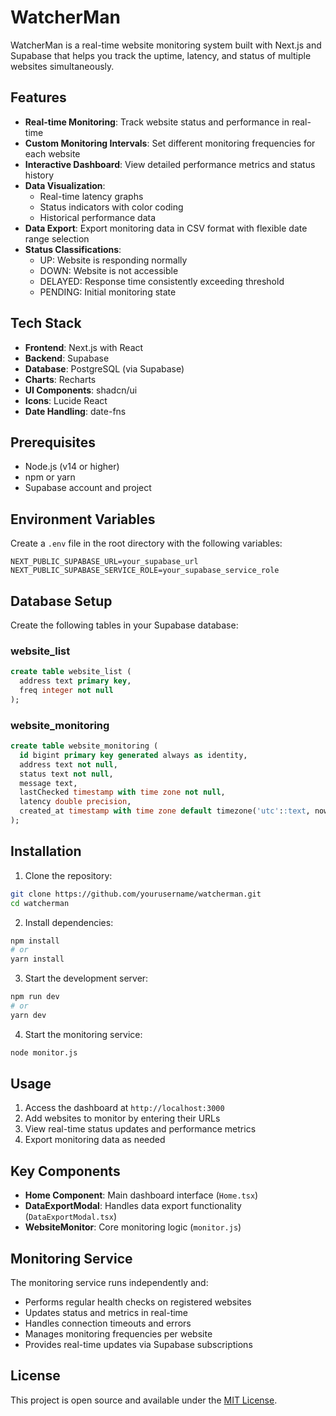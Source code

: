 # WatcherMan

WatcherMan is a real-time website monitoring system built with Next.js and Supabase that helps you track the uptime, latency, and status of multiple websites simultaneously.

## Features

- **Real-time Monitoring**: Track website status and performance in real-time
- **Custom Monitoring Intervals**: Set different monitoring frequencies for each website
- **Interactive Dashboard**: View detailed performance metrics and status history
- **Data Visualization**: 
  - Real-time latency graphs
  - Status indicators with color coding
  - Historical performance data
- **Data Export**: Export monitoring data in CSV format with flexible date range selection
- **Status Classifications**:
  - UP: Website is responding normally
  - DOWN: Website is not accessible
  - DELAYED: Response time consistently exceeding threshold
  - PENDING: Initial monitoring state

## Tech Stack

- **Frontend**: Next.js with React
- **Backend**: Supabase
- **Database**: PostgreSQL (via Supabase)
- **Charts**: Recharts
- **UI Components**: shadcn/ui
- **Icons**: Lucide React
- **Date Handling**: date-fns

## Prerequisites

- Node.js (v14 or higher)
- npm or yarn
- Supabase account and project

## Environment Variables

Create a `.env` file in the root directory with the following variables:

```
NEXT_PUBLIC_SUPABASE_URL=your_supabase_url
NEXT_PUBLIC_SUPABASE_SERVICE_ROLE=your_supabase_service_role
```

## Database Setup

Create the following tables in your Supabase database:

### website_list
```sql
create table website_list (
  address text primary key,
  freq integer not null
);
```

### website_monitoring
```sql
create table website_monitoring (
  id bigint primary key generated always as identity,
  address text not null,
  status text not null,
  message text,
  lastChecked timestamp with time zone not null,
  latency double precision,
  created_at timestamp with time zone default timezone('utc'::text, now())
);
```

## Installation

1. Clone the repository:
```bash
git clone https://github.com/yourusername/watcherman.git
cd watcherman
```

2. Install dependencies:
```bash
npm install
# or
yarn install
```

3. Start the development server:
```bash
npm run dev
# or
yarn dev
```

4. Start the monitoring service:
```bash
node monitor.js
```

## Usage

1. Access the dashboard at `http://localhost:3000`
2. Add websites to monitor by entering their URLs
3. View real-time status updates and performance metrics
4. Export monitoring data as needed

## Key Components

- **Home Component**: Main dashboard interface (`Home.tsx`)
- **DataExportModal**: Handles data export functionality (`DataExportModal.tsx`)
- **WebsiteMonitor**: Core monitoring logic (`monitor.js`)

## Monitoring Service

The monitoring service runs independently and:
- Performs regular health checks on registered websites
- Updates status and metrics in real-time
- Handles connection timeouts and errors
- Manages monitoring frequencies per website
- Provides real-time updates via Supabase subscriptions

## License

This project is open source and available under the [MIT License](LICENSE).
